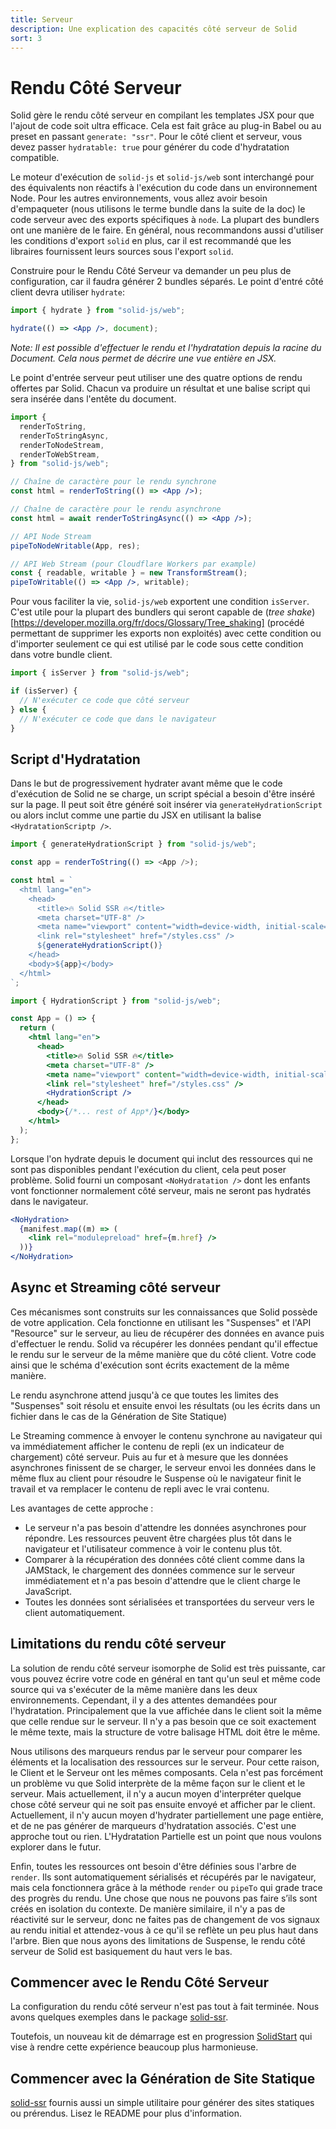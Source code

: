 ```yaml
---
title: Serveur
description: Une explication des capacités côté serveur de Solid
sort: 3
---
```


# Rendu Côté Serveur

Solid gère le rendu côté serveur en compilant les templates JSX pour que l'ajout de code soit ultra efficace. Cela est fait grâce au plug-in Babel ou au preset en passant `generate: "ssr"`. Pour le côté client et serveur, vous devez passer `hydratable: true` pour générer du code d'hydratation compatible.

Le moteur d'exécution de `solid-js` et `solid-js/web` sont interchangé pour des équivalents non réactifs à l'exécution du code dans un environnement Node. Pour les autres environnements, vous allez avoir besoin d'empaqueter (nous utilisons le terme bundle dans la suite de la doc) le code serveur avec des exports spécifiques à `node`. La plupart des bundlers ont une manière de le faire. En général, nous recommandons aussi d'utiliser les conditions d'export `solid` en plus, car il est recommandé que les libraires fournissent leurs sources sous l'export `solid`.

Construire pour le Rendu Côté Serveur va demander un peu plus de configuration, car il faudra générer 2 bundles séparés. Le point d'entré côté client devra utiliser `hydrate`:

```jsx
import { hydrate } from "solid-js/web";

hydrate(() => <App />, document);
```

_Note: Il est possible d'effectuer le rendu et l'hydratation depuis la racine du Document. Cela nous permet de décrire une vue entière en JSX._

Le point d'entrée serveur peut utiliser une des quatre options de rendu offertes par Solid. Chacun va produire un résultat et une balise script qui sera insérée dans l'entête du document.

```jsx
import {
  renderToString,
  renderToStringAsync,
  renderToNodeStream,
  renderToWebStream,
} from "solid-js/web";

// Chaîne de caractère pour le rendu synchrone
const html = renderToString(() => <App />);

// Chaîne de caractère pour le rendu asynchrone
const html = await renderToStringAsync(() => <App />);

// API Node Stream
pipeToNodeWritable(App, res);

// API Web Stream (pour Cloudflare Workers par example)
const { readable, writable } = new TransformStream();
pipeToWritable(() => <App />, writable);
```

Pour vous faciliter la vie, `solid-js/web` exportent une condition `isServer`. C'est utile pour la plupart des bundlers qui seront capable de (_tree shake_)[https://developer.mozilla.org/fr/docs/Glossary/Tree_shaking] (procédé permettant de supprimer les exports non exploités) avec cette condition ou d'importer seulement ce qui est utilisé par le code sous cette condition dans votre bundle client.

```jsx
import { isServer } from "solid-js/web";

if (isServer) {
  // N'exécuter ce code que côté serveur
} else {
  // N'exécuter ce code que dans le navigateur
}
```

## Script d'Hydratation

Dans le but de progressivement hydrater avant même que le code d'exécution de Solid ne se charge, un script spécial a besoin d'être inséré sur la page. Il peut soit être généré soit insérer via `generateHydrationScript` ou alors inclut comme une partie du JSX en utilisant la balise `<HydratationScriptp />`.

```js
import { generateHydrationScript } from "solid-js/web";

const app = renderToString(() => <App />);

const html = `
  <html lang="en">
    <head>
      <title>🔥 Solid SSR 🔥</title>
      <meta charset="UTF-8" />
      <meta name="viewport" content="width=device-width, initial-scale=1.0" />
      <link rel="stylesheet" href="/styles.css" />
      ${generateHydrationScript()}
    </head>
    <body>${app}</body>
  </html>
`;
```

```jsx
import { HydrationScript } from "solid-js/web";

const App = () => {
  return (
    <html lang="en">
      <head>
        <title>🔥 Solid SSR 🔥</title>
        <meta charset="UTF-8" />
        <meta name="viewport" content="width=device-width, initial-scale=1.0" />
        <link rel="stylesheet" href="/styles.css" />
        <HydrationScript />
      </head>
      <body>{/*... rest of App*/}</body>
    </html>
  );
};
```

Lorsque l'on hydrate depuis le document qui inclut des ressources qui ne sont pas disponibles pendant l'exécution du client, cela peut poser problème. Solid fourni un composant `<NoHydratation />` dont les enfants vont fonctionner normalement côté serveur, mais ne seront pas hydratés dans le navigateur.

```jsx
<NoHydration>
  {manifest.map((m) => (
    <link rel="modulepreload" href={m.href} />
  ))}
</NoHydration>
```

## Async et Streaming côté serveur

Ces mécanismes sont construits sur les connaissances que Solid possède de votre application. Cela fonctionne en utilisant les "Suspenses" et l'API "Resource" sur le serveur, au lieu de récupérer des données en avance puis d'effectuer le rendu. Solid va récupérer les données pendant qu'il effectue le rendu sur le serveur de la même manière que du côté client. Votre code ainsi que le schéma d'exécution sont écrits exactement de la même manière.

Le rendu asynchrone attend jusqu'à ce que toutes les limites des "Suspenses" soit résolu et ensuite envoi les résultats (ou les écrits dans un fichier dans le cas de la Génération de Site Statique)

Le Streaming commence à envoyer le contenu synchrone au navigateur qui va immédiatement afficher le contenu de repli (ex un indicateur de chargement) côté serveur. Puis au fur et à mesure que les données asynchrones finissent de se charger, le serveur envoi les données dans le même flux au client pour résoudre le Suspense où le navigateur finit le travail et va remplacer le contenu de repli avec le vrai contenu.

Les avantages de cette approche :

- Le serveur n'a pas besoin d'attendre les données asynchrones pour répondre. Les ressources peuvent être chargées plus tôt dans le navigateur et l'utilisateur commence à voir le contenu plus tôt.
- Comparer à la récupération des données côté client comme dans la JAMStack, le chargement des données commence sur le serveur immédiatement et n'a pas besoin d'attendre que le client charge le JavaScript.
- Toutes les données sont sérialisées et transportées du serveur vers le client automatiquement.

## Limitations du rendu côté serveur

La solution de rendu côté serveur isomorphe de Solid est très puissante, car vous pouvez écrire votre code en général en tant qu'un seul et même code source qui va s'exécuter de la même manière dans les deux environnements. Cependant, il y a des attentes demandées pour l'hydratation. Principalement que la vue affichée dans le client soit la même que celle rendue sur le serveur. Il n'y a pas besoin que ce soit exactement le même texte, mais la structure de votre balisage HTML doit être le même.

Nous utilisons des marqueurs rendus par le serveur pour comparer les éléments et la localisation des ressources sur le serveur. Pour cette raison, le Client et le Serveur ont les mêmes composants. Cela n'est pas forcément un problème vu que Solid interprète de la même façon sur le client et le serveur. Mais actuellement, il n'y a aucun moyen d'interpréter quelque chose côté serveur qui ne soit pas ensuite envoyé et afficher par le client. Actuellement, il n'y aucun moyen d'hydrater partiellement une page entière, et de ne pas générer de marqueurs d'hydratation associés. C'est une approche tout ou rien. L'Hydratation Partielle est un point que nous voulons explorer dans le futur.

Enfin, toutes les ressources ont besoin d'être définies sous l'arbre de `render`. Ils sont automatiquement sérialisés et récupérés par le navigateur, mais cela fonctionnera grâce à la méthode `render` ou `pipeTo` qui grade trace des progrès du rendu. Une chose que nous ne pouvons pas faire s’ils sont créés en isolation du contexte. De manière similaire, il n'y a pas de réactivité sur le serveur, donc ne faites pas de changement de vos signaux au rendu initial et attendez-vous à ce qu'il se reflète un peu plus haut dans l'arbre. Bien que nous ayons des limitations de Suspense, le rendu côté serveur de Solid est basiquement du haut vers le bas.

## Commencer avec le Rendu Côté Serveur

La configuration du rendu côté serveur n'est pas tout à fait terminée. Nous avons quelques exemples dans le package [solid-ssr](https://github.com/solidjs/solid/blob/main/packages/solid-ssr).

Toutefois, un nouveau kit de démarrage est en progression [SolidStart](https://github.com/solidjs/solid-start) qui vise à rendre cette expérience beaucoup plus harmonieuse.

## Commencer avec la Génération de Site Statique

[solid-ssr](https://github.com/solidjs/solid/blob/main/packages/solid-ssr) fournis aussi un simple utilitaire pour générer des sites statiques ou prérendus. Lisez le README pour plus d'information.
